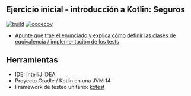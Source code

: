 
## Ejercicio inicial - introducción a Kotlin: Seguros

[![build](https://github.com/uqbar-project/eg-seguros-kotlin/actions/workflows/build.yml/badge.svg)](https://github.com/uqbar-project/eg-seguros-kotlin/actions/workflows/build.yml) [![codecov](https://codecov.io/gh/uqbar-project/eg-seguros-kotlin/branch/master/graph/badge.svg?token=E86YSKVYYW)](https://codecov.io/gh/uqbar-project/eg-seguros-kotlin)


- [Apunte que trae el enunciado y explica cómo definir las clases de equivalencia / implementación de los tests](http://wiki.uqbar.org/wiki/articles/testeo-unitario-avanzado.html)

## Herramientas

- IDE: IntelliJ IDEA
- Proyecto Gradle / Kotlin en una JVM 14
- Framework de testeo unitario: [kotest](http://kotest.io)

## 
